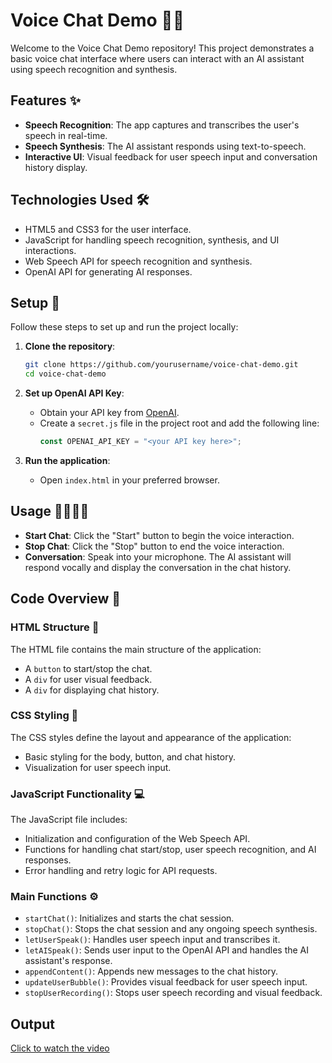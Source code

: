 # Voice Chat Demo 🎤💬

Welcome to the Voice Chat Demo repository! This project demonstrates a basic voice chat interface where users can interact with an AI assistant using speech recognition and synthesis.

## Features ✨

- **Speech Recognition**: The app captures and transcribes the user's speech in real-time.
- **Speech Synthesis**: The AI assistant responds using text-to-speech.
- **Interactive UI**: Visual feedback for user speech input and conversation history display.

## Technologies Used 🛠️

- HTML5 and CSS3 for the user interface.
- JavaScript for handling speech recognition, synthesis, and UI interactions.
- Web Speech API for speech recognition and synthesis.
- OpenAI API for generating AI responses.

## Setup 🚀

Follow these steps to set up and run the project locally:

1. **Clone the repository**:
    ```bash
    git clone https://github.com/yourusername/voice-chat-demo.git
    cd voice-chat-demo
    ```
    
2. **Set up OpenAI API Key**:
   - Obtain your API key from [OpenAI](https://beta.openai.com/signup/).
   - Create a `secret.js` file in the project root and add the following line:
     ```javascript
     const OPENAI_API_KEY = "<your API key here>";
     ```

3. **Run the application**:
   - Open `index.html` in your preferred browser.

## Usage 👩‍💻👨‍💻

- **Start Chat**: Click the "Start" button to begin the voice interaction.
- **Stop Chat**: Click the "Stop" button to end the voice interaction.
- **Conversation**: Speak into your microphone. The AI assistant will respond vocally and display the conversation in the chat history.

## Code Overview 📄

### HTML Structure 📜

The HTML file contains the main structure of the application:
- A `button` to start/stop the chat.
- A `div` for user visual feedback.
- A `div` for displaying chat history.

### CSS Styling 🎨

The CSS styles define the layout and appearance of the application:
- Basic styling for the body, button, and chat history.
- Visualization for user speech input.

### JavaScript Functionality 💻

The JavaScript file includes:
- Initialization and configuration of the Web Speech API.
- Functions for handling chat start/stop, user speech recognition, and AI responses.
- Error handling and retry logic for API requests.

### Main Functions ⚙️

- `startChat()`: Initializes and starts the chat session.
- `stopChat()`: Stops the chat session and any ongoing speech synthesis.
- `letUserSpeak()`: Handles user speech input and transcribes it.
- `letAISpeak()`: Sends user input to the OpenAI API and handles the AI assistant's response.
- `appendContent()`: Appends new messages to the chat history.
- `updateUserBubble()`: Provides visual feedback for user speech input.
- `stopUserRecording()`: Stops user speech recording and visual feedback.

## Output
[Click to watch the video](https://github.com/user-attachments/assets/0249ff9e-3624-4153-8bd9-6bdb89e01d02)

